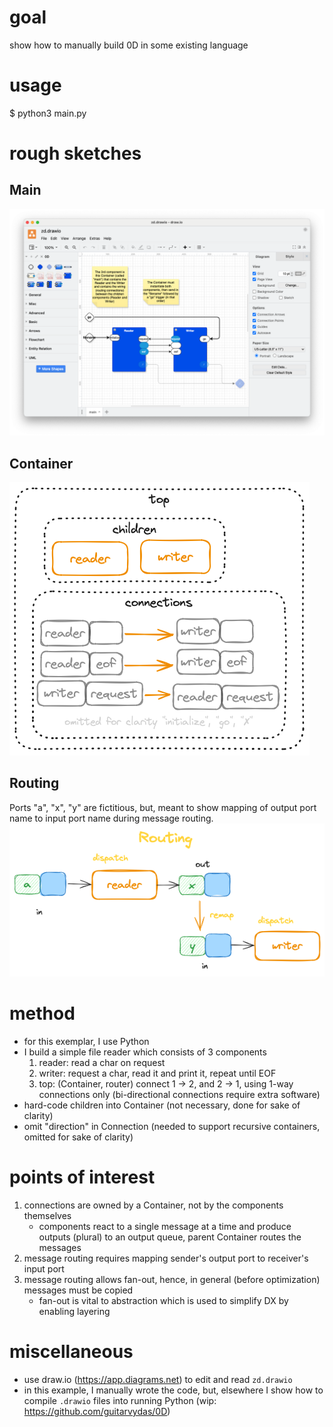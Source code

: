 # goal
show how to manually build 0D in some existing language
# usage
$ python3 main.py
# rough sketches
## Main
![](doc/zd.png)

## Container
![](doc/container.png)
## Routing
Ports "a", "x", "y" are fictitious, but, meant to show mapping of output port name to input port name during message routing.
![Routing](doc/routing.png)
# method
- for this exemplar, I use Python
- I build a simple file reader which consists of 3 components
  1. reader: read a char on request
  2. writer: request a char, read it and print it, repeat until EOF
  3.  top: (Container, router) connect 1 -> 2, and 2 -> 1, using 1-way connections only (bi-directional connections require extra software)
- hard-code children into Container (not necessary, done for sake of clarity)
- omit "direction" in Connection (needed to support recursive containers, omitted for sake of clarity)
# points of interest
1. connections are owned by a Container, not by the components themselves
   - components react to a single message at a time and produce outputs (plural) to an output queue, parent Container routes the messages
2. message routing requires mapping sender's output port to receiver's input port
3. message routing allows fan-out, hence, in general (before optimization) messages must be copied
   - fan-out is vital to abstraction which is used to simplify DX by enabling layering

# miscellaneous
- use draw.io (https://app.diagrams.net) to edit and read `zd.drawio`
- in this example, I manually wrote the code, but, elsewhere I show how to compile `.drawio` files into running Python (wip: https://github.com/guitarvydas/0D)